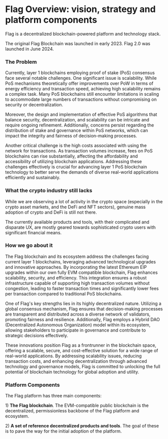 # Flag Overview: vision, strategy and platform components

Flag is a decentralized blockchain-powered platform and technology stack.

The original Flag Blockchain was launched in early 2023. Flag 2.0 was launched in June 2024.

### The Problem

Currently, layer 1 blockchains employing proof of stake (PoS) consensus face several notable challenges. One significant issue is scalability. While PoS mechanisms theoretically offer improvements over PoW in terms of energy efficiency and transaction speed, achieving high scalability remains a complex task. Many PoS blockchains still encounter limitations in scaling to accommodate large numbers of transactions without compromising on security or decentralization.

Moreover, the design and implementation of effective PoS algorithms that balance security, decentralization, and scalability can be intricate and require ongoing refinement. Additionally, concerns persist regarding the distribution of stake and governance within PoS networks, which can impact the integrity and fairness of decision-making processes.

Another critical challenge is the high costs associated with using the network for transactions. As transaction volumes increase, fees on PoS blockchains can rise substantially, affecting the affordability and accessibility of utilizing blockchain applications. Addressing these challenges effectively is crucial for advancing layer 1 PoS blockchain technology to better serve the demands of diverse real-world applications efficiently and sustainably.

### What the crypto industry still lacks

While we are observing a lot of activity in the crypto space (especially in the crypto asset markets, and the DeFi and NFT sectors), genuine mass adoption of crypto and DeFi is still not there.

The currently available products and tools, with their complicated and disparate UX, are mostly geared towards sophisticated crypto users with significant financial means.

### How we go about it

The Flag blockchain and its ecosystem address the challenges facing current layer 1 blockchains, leveraging advanced technological upgrades and innovative approaches. By incorporating the latest Ethereum EIP upgrades within our own fully EVM compatible blockchain, Flag enhances scalability, security, and efficiency. This integration ensures a robust infrastructure capable of supporting high transaction volumes without congestion, leading to faster transaction times and significantly lower fees per transaction compared to traditional PoS blockchains.

One of Flag's key strengths lies in its highly decentralized nature. Utilizing a global consensus mechanism, Flag ensures that decision-making processes are transparent and distributed across a diverse network of validators, promoting fairness and resilience. Additionally, Flag employs a Hybrid DAO (Decentralized Autonomous Organization) model within its ecosystem, allowing stakeholders to participate in governance and contribute to strategic decisions effectively.

These innovations position Flag as a frontrunner in the blockchain space, offering a scalable, secure, and cost-effective solution for a wide range of real-world applications. By addressing scalability issues, reducing transaction costs, and enhancing decentralization through advanced technology and governance models, Flag is committed to unlocking the full potential of blockchain technology for global adoption and utility.

### Platform Components

The Flag platform has three main components:

1\) **The Flag blockchain**. The EVM-compatible public blockchain is the decentralized, permissionless backbone of the Flag platform and ecosystem.

2\) **A set of reference decentralized products and tools**. The goal of these is to pave the way for the initial adoption of the platform.
